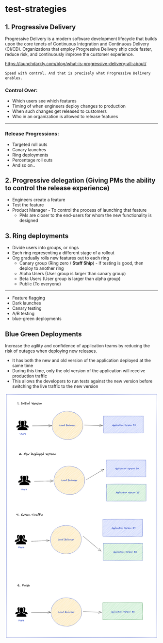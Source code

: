 # test-strategies

## 1. Progressive Delivery

Progressive Delivery is a modern software development lifecycle that builds upon the core tenets of Continuous Integration and Continuous Delivery (CI/CD). Organizations that employ Progressive Delivery ship code faster, reduce risk, and continuously improve the customer experience.

https://launchdarkly.com/blog/what-is-progressive-delivery-all-about/

```text
Speed with control. And that is precisely what Progressive Delivery enables.
```

### Control Over:
* Which users see which features
* Timing of when engineers deploy changes to production
* When such changes get released to customers
* Who in an organization is allowed to release features

**************************************

### Release Progressions:
* Targeted roll outs
* Canary launches
* Ring deployments
* Percentage roll outs
* And so on.. 


## 2. Progressive delegation (Giving PMs the ability to control the release experience)
* Engineers create a feature
* Test the feature
* Product Manager - To control the process of launching that feature
    * PMs are closer to the end-users for whom the new functionality is designed

## 3. Ring deployments

* Divide users into groups, or rings
* Each ring representing a different stage of a rollout
* Org gradually rolls new features out to each ring
    * Canary group (Ring zero / **Staff Ship**) - If testing is good, then deploy to another ring
    * Alpha Users (User group is larger than canary group) 
    * Beta Users (User group is larger than alpha group) 
    * Public (To everyone) 





**************************************

* Feature flagging
* Dark launches
* Canary testing
* A/B testing
* blue-green deployments


## Blue Green Deployments

Increase the agility and confidence of application teams by reducing the risk of outages when deploying new releases.

* It has both the new and old version of the application deployed at the same time
* During this time, only the old version of the application will receive production traffic
* This allows the developers to run tests against the new version before switching the live traffic to the new version

![image.png](blue-gree.png)




